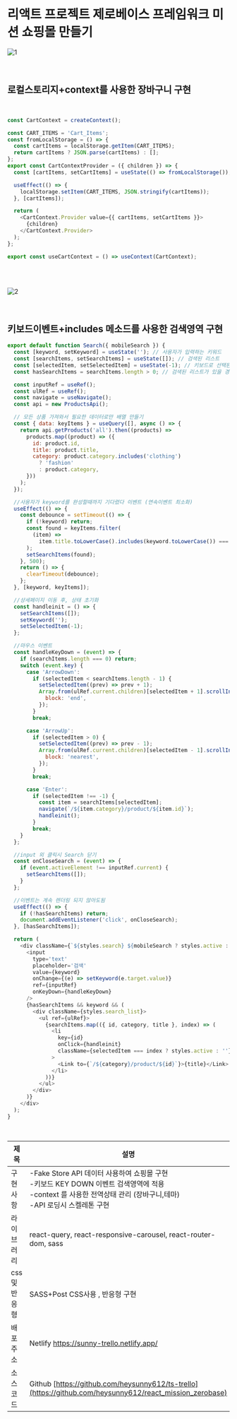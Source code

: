 # 리액트 프로젝트 제로베이스 프레임워크 미션 쇼핑몰 만들기 

![1](https://github.com/heysunny612/react_mission_zerobase/assets/127499117/48e87a41-2e34-45fc-8a96-7144a03d50a0)


<br/>

## 로컬스토리지+context를 사용한 장바구니 구현


 <br/>

```js
const CartContext = createContext();

const CART_ITEMS = 'Cart_Items';
const fromLocalStorage = () => {
  const cartItems = localStorage.getItem(CART_ITEMS);
  return cartItems ? JSON.parse(cartItems) : [];
};
export const CartContextProvider = ({ children }) => {
  const [cartItems, setCartItems] = useState(() => fromLocalStorage());

  useEffect(() => {
    localStorage.setItem(CART_ITEMS, JSON.stringify(cartItems));
  }, [cartItems]);

  return (
    <CartContext.Provider value={{ cartItems, setCartItems }}>
      {children}
    </CartContext.Provider>
  );
};

export const useCartContext = () => useContext(CartContext);


```

<br/>
<br/>

![2](https://github.com/heysunny612/react_mission_zerobase/assets/127499117/5f100f85-a004-48ae-bb71-1ee158601195)


<br/>

## 키보드이벤트+includes 메소드를 사용한 검색영역 구현 

```js
export default function Search({ mobileSearch }) {
  const [keyword, setKeyword] = useState(''); // 사용자가 입력하는 키워드
  const [searchItems, setSearchItems] = useState([]); // 검색된 리스트
  const [selectedItem, setSelectedItem] = useState(-1); // 키보드로 선택된 아이템
  const hasSearchItems = searchItems.length > 0; // 검색된 리스트가 있을 경우

  const inputRef = useRef();
  const ulRef = useRef();
  const navigate = useNavigate();
  const api = new ProductsApi();

  // 모든 상품 가져와서 필요한 데이터로만 배열 만들기
  const { data: keyItems } = useQuery([], async () => {
    return api.getProducts('all').then((products) =>
      products.map((product) => ({
        id: product.id,
        title: product.title,
        category: product.category.includes('clothing')
          ? 'fashion'
          : product.category,
      }))
    );
  });

  //사용자가 keyword를 완성할때까지 기다렸다 이벤트 (연속이벤트 최소화)
  useEffect(() => {
    const debounce = setTimeout(() => {
      if (!keyword) return;
      const found = keyItems.filter(
        (item) =>
          item.title.toLowerCase().includes(keyword.toLowerCase()) === true
      );
      setSearchItems(found);
    }, 500);
    return () => {
      clearTimeout(debounce);
    };
  }, [keyword, keyItems]);

  //상세페이지 이동 후, 상태 초기화
  const handleinit = () => {
    setSearchItems([]);
    setKeyword('');
    setSelectedItem(-1);
  };

  //마우스 이벤트
  const handleKeyDown = (event) => {
    if (searchItems.length === 0) return;
    switch (event.key) {
      case 'ArrowDown':
        if (selectedItem < searchItems.length - 1) {
          setSelectedItem((prev) => prev + 1);
          Array.from(ulRef.current.children)[selectedItem + 1].scrollIntoView({
            block: 'end',
          });
        }
        break;

      case 'ArrowUp':
        if (selectedItem > 0) {
          setSelectedItem((prev) => prev - 1);
          Array.from(ulRef.current.children)[selectedItem - 1].scrollIntoView({
            block: 'nearest',
          });
        }
        break;

      case 'Enter':
        if (selectedItem !== -1) {
          const item = searchItems[selectedItem];
          navigate(`/${item.category}/product/${item.id}`);
          handleinit();
        }
        break;
    }
  };

  //input 외 클릭시 Search 닫기
  const onCloseSearch = (event) => {
    if (event.activeElement !== inputRef.current) {
      setSearchItems([]);
    }
  };

  //이벤트는 계속 렌더링 되지 않아도됨
  useEffect(() => {
    if (!hasSearchItems) return;
    document.addEventListener('click', onCloseSearch);
  }, [hasSearchItems]);

  return (
    <div className={`${styles.search} ${mobileSearch ? styles.active : null}`}>
      <input
        type='text'
        placeholder='검색'
        value={keyword}
        onChange={(e) => setKeyword(e.target.value)}
        ref={inputRef}
        onKeyDown={handleKeyDown}
      />
      {hasSearchItems && keyword && (
        <div className={styles.search_list}>
          <ul ref={ulRef}>
            {searchItems.map(({ id, category, title }, index) => (
              <li
                key={id}
                onClick={handleinit}
                className={selectedItem === index ? styles.active : ''}
              >
                <Link to={`/${category}/product/${id}`}>{title}</Link>
              </li>
            ))}
          </ul>
        </div>
      )}
    </div>
  );
}

```

<br/>

| 제목 | 설명 |
| --- | --- |
| 구현 사항 | -Fake Store API 데이터 사용하여 쇼핑몰 구현  <br/>-키보드 KEY DOWN 이벤트 검색영역에 적용  <br/> -context 를 사용한 전역상태 관리 (장바구니,테마) <br/> -API 로딩시 스켈레톤 구현 |
| 라이브러리 | react-query, react-responsive-carousel, react-router-dom, sass|
| css 및 반응형  | SASS+Post CSS사용 , 반응형 구현  |
| 배포 주소  | Netlify [https://sunny-trello.netlify.app/ ](https://zero-shop.netlify.app/)|
| 소스 코드  | Github [https://github.com/heysunny612/ts-trello](https://github.com/heysunny612/react_mission_zerobase)|


